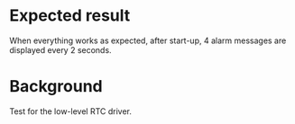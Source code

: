 Expected result
===============
When everything works as expected, after start-up, 4 alarm messages are
displayed every 2 seconds.

Background
==========
Test for the low-level RTC driver.
